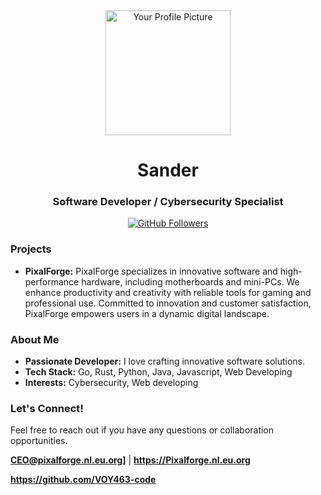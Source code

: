 <div align="center">
  <a href="https://VOY463-code.github.io">
    <img src="https://user-images.githubusercontent.com/yourusername/yourusername/main/profile-pic.png" alt="Your Profile Picture" width="200">
  </a>
  <h1 align="center">Sander</h1>
  <h3 align="center">Software Developer / Cybersecurity Specialist</h3>
</div>

<p align="center">
  <a href="https://github.com/VOY463-code">
    <img src="https://img.shields.io/github/followers/VOY463-code?style=social" alt="GitHub Followers">
  </a>
</p>

### Projects

* **PixalForge:** PixalForge specializes in innovative software and high-performance hardware, including motherboards and mini-PCs. We enhance productivity and creativity with reliable tools for gaming and professional use. Committed to innovation and customer satisfaction, PixalForge empowers users in a dynamic digital landscape.


### About Me

* **Passionate Developer:** I love crafting innovative software solutions.
* **Tech Stack:** Go, Rust, Python, Java, Javascript, Web Developing
* **Interests:** Cybersecurity, Web developing





### Let's Connect!

Feel free to reach out if you have any questions or collaboration opportunities.

**CEO@pixalforge.nl.eu.org]** | **https://Pixalforge.nl.eu.org**

**https://github.com/VOY463-code**
